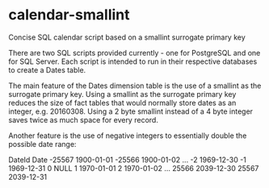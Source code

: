 # calendar-smallint
Concise SQL calendar script based on a smallint surrogate primary key

There are two SQL scripts provided currently - one for PostgreSQL and one for SQL Server.  Each script is intended to run in their respective databases to create a Dates table.

The main feature of the Dates dimension table is the use of a smallint as the surrogate primary key.  Using a smallint as the surrogate primary key reduces the size of fact tables that would normally store dates as an integer, e.g. 20160308.  Using a 2 byte smallint instead of a 4 byte integer saves twice as much space for every record.

Another feature is the use of negative integers to essentially double the possible date range:

DateId  Date
-25567  1900-01-01
-25566  1900-01-02
...
-2      1969-12-30
-1      1969-12-31
0       NULL
1       1970-01-01
2       1970-01-02
...
25566   2039-12-30
25567   2039-12-31

 
